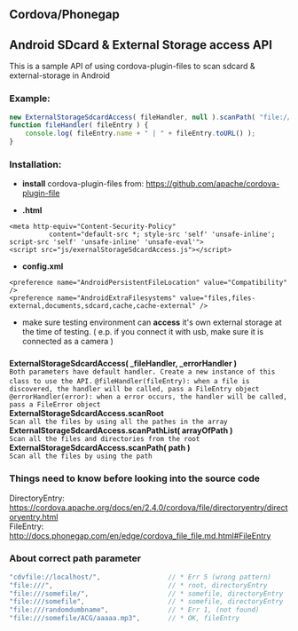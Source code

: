 ## Cordova/Phonegap
## Android SDcard & External Storage access API

This is a sample API of using cordova-plugin-files to scan sdcard & external-storage in Android

### Example:
```javascript
new ExternalStorageSdcardAccess( fileHandler, null ).scanPath( "file:///storage/sdcard1/music" );
function fileHandler( fileEntry ) {
    console.log( fileEntry.name + " | " + fileEntry.toURL() );
}
```

### Installation:

* **install** cordova-plugin-files from: https://github.com/apache/cordova-plugin-file

* **.html**
```
<meta http-equiv="Content-Security-Policy"
          content="default-src *; style-src 'self' 'unsafe-inline'; script-src 'self' 'unsafe-inline' 'unsafe-eval'">
<script src="js/exernalStorageSdcardAccess.js"></script>
```
* **config.xml**
```
<preference name="AndroidPersistentFileLocation" value="Compatibility" />
<preference name="AndroidExtraFilesystems" value="files,files-external,documents,sdcard,cache,cache-external" />

```
* make sure testing environment can **access** it's own external storage at the time of testing. ( e.p. if you connect it with usb, make sure it is connected as a camera )

###
**ExternalStorageSdcardAccess( _fileHandler, _errorHandler )**<br>
`Both parameters have default handler. Create a new instance of this class to use the API.`
`@fileHandler(fileEntry): when a file is discovered, the handler will be called, pass a FileEntry object`
`@errorHandler(error): when a error occurs, the handler will be called, pass a FileError object`<br>
**ExternalStorageSdcardAccess.scanRoot**<br>
`Scan all the files by using all the pathes in the array`<br>
**ExternalStorageSdcardAccess.scanPathList( arrayOfPath )**<br>
`Scan all the files and directories from the root`<br>
**ExternalStorageSdcardAccess.scanPath( path )**<br>
`Scan all the files by using the path`<br>

### Things need to know before looking into the source code
DirectoryEntry:  https://cordova.apache.org/docs/en/2.4.0/cordova/file/directoryentry/directoryentry.html
<br>
FileEntry:   http://docs.phonegap.com/en/edge/cordova_file_file.md.html#FileEntry

### About correct path parameter
```javascript
"cdvfile://localhost/",                 // * Err 5 (wrong pattern)
"file:///",                             // * root, directoryEntry
"file:///somefile/",                    // * somefile, directoryEntry
"file:///somefile",                     // * somefile, directoryEntry
"file:///randomdumbname",               // * Err 1, (not found)
"file:///somefile/ACG/aaaaa.mp3",       // * OK, fileEntry
```
